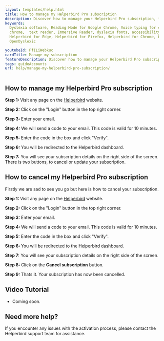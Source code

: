 ```yaml
---
layout: templates/help.html
title: How to manage my Helperbird Pro subscription
description: Discover how to manage your Helperbird Pro subscription, from cancel or update your subscription.
keywords:
  Dyslexia software, Reading Mode for Google Chrome, Voice typing for chrome, Text to speech for
  chrome,  text reader, Immersive Reader, dyslexia fonts, accessibility software, dyslexia software,
  Helperbird for Edge, Helperbird for Firefox, Helperbird for Chrome, Opendyslexic for Chrome,
  OpenDyslexic

youtubeId: PfILiWebkuc
cardTitle: Manage my subscription
featureDescription: Discover how to manage your Helperbird Pro subscription.
tags: guideAccounts
url: help/manage-my-helperbird-pro-subscription/
---
```


## How to manage my Helperbird Pro subscription

**Step 1:** Visit any page on the [Helperbird](https://helperbird.com/pro) website.

**Step 2:** Click on the "Login" button in the top right corner.

**Step 3:** Enter your email.

**Step 4:** We will send a code to your email. This code is valid for 10 minutes.

**Step 5:** Enter the code in the box and click "Verify".

**Step 6:** You will be redirected to the Helperbird dashboard.

**Step 7:** You will see your subscription details on the right side of the screen. There is two buttons, to cancel or update your subscription.



## How to cancel my Helperbird Pro subscription

Firstly we are sad to see you go but here is how to cancel your subscription.

**Step 1:** Visit any page on the [Helperbird](https://helperbird.com/pro) website.

**Step 2:** Click on the "Login" button in the top right corner.

**Step 3:** Enter your email.

**Step 4:** We will send a code to your email. This code is valid for 10 minutes.

**Step 5:** Enter the code in the box and click "Verify".

**Step 6:** You will be redirected to the Helperbird dashboard.

**Step 7:** You will see your subscription details on the right side of the screen.

**Step 8:** Click on the **Cancel subscription** button.

**Step 9:** Thats it. Your subscription has now been cancelled.

## Video Tutorial

- Coming soon.


## Need more help?

If you encounter any issues with the activation process, please contact the Helperbird support team for assistance.
